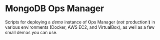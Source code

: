 # MongoDB Ops Manager

Scripts for deploying a *demo* instance of Ops Manager (*not* production!) in various environments (Docker, AWS EC2, and VirtualBox), as well as a few small demos you can use. 

